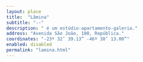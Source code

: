 ```yaml
---
layout: place
title:  "Lâmina"
subtitle: "--"
description: " é um estúdio-apartamento-galeria."
address: "Avenida São João, 108, República."
coordinates: "-23º 32’ 39.13” -46º 38’ 13.00”"
enabled: disabled
permalink: "lamina.html"
---
```

